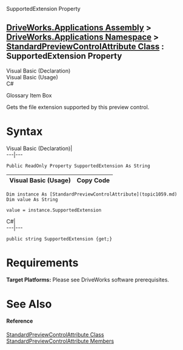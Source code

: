 SupportedExtension Property   
  
[DriveWorks.Applications Assembly](topic13.md) > [DriveWorks.Applications Namespace](topic16.md) > [StandardPreviewControlAttribute Class](topic1059.md) : SupportedExtension Property  
---  
  
Visual Basic (Declaration)    
Visual Basic (Usage)    
C# 

Glossary Item Box

Gets the file extension supported by this preview control. 

# Syntax

Visual Basic (Declaration)|   
---|---  
      
    
    Public ReadOnly Property SupportedExtension As String  
  
Visual Basic (Usage)| Copy Code  
---|---  
      
    
    Dim instance As [StandardPreviewControlAttribute](topic1059.md)
    Dim value As String
     
    value = instance.SupportedExtension  
  
C#|   
---|---  
      
    
    public string SupportedExtension {get;}  
  
# Requirements

**Target Platforms:** Please see DriveWorks software prerequisites.

# See Also

#### Reference

[StandardPreviewControlAttribute Class](topic1059.md)   
[StandardPreviewControlAttribute Members](topic1060.md)


